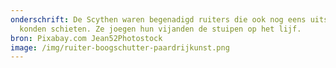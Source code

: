 ```yaml
---
onderschrift: De Scythen waren begenadigd ruiters die ook nog eens uitstekend
  konden schieten. Ze joegen hun vijanden de stuipen op het lijf.
bron: Pixabay.com Jean52Photostock
image: /img/ruiter-boogschutter-paardrijkunst.png
---
```

